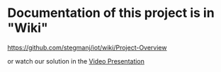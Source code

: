Documentation of this project is in "Wiki"
==========================================
https://github.com/stegmanj/iot/wiki/Project-Overview

or watch our solution in the [Video Presentation](https://www.youtube.com/embed/a0haUpbYm18)
